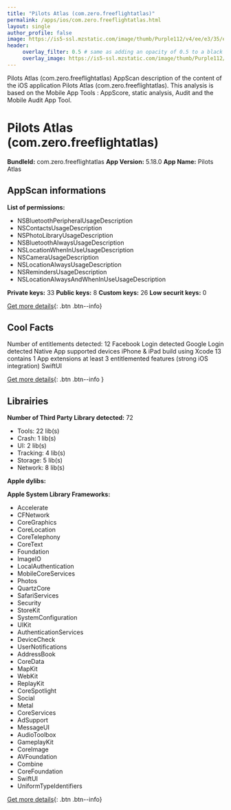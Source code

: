 ```yaml
---
title: "Pilots Atlas (com.zero.freeflightatlas)"
permalink: /apps/ios/com.zero.freeflightatlas.html
layout: single
author_profile: false
image: https://is5-ssl.mzstatic.com/image/thumb/Purple112/v4/ee/e3/35/eee33551-c1de-122e-855d-e56976536f5a/AppIcon_Pilots_Atlas-1x_U007emarketing-0-7-0-sRGB-85-220.png/512x512bb.jpg
header: 
     overlay_filter: 0.5 # same as adding an opacity of 0.5 to a black background
     overlay_image: https://is5-ssl.mzstatic.com/image/thumb/Purple112/v4/ee/e3/35/eee33551-c1de-122e-855d-e56976536f5a/AppIcon_Pilots_Atlas-1x_U007emarketing-0-7-0-sRGB-85-220.png/512x512bb.jpg
---
```

Pilots Atlas (com.zero.freeflightatlas) AppScan description of the content of the iOS application Pilots Atlas (com.zero.freeflightatlas). This analysis is based on the Mobile App Tools : AppScore, static analysis, Audit and the Mobile Audit App Tool.

# Pilots Atlas (com.zero.freeflightatlas)

**BundleId:** com.zero.freeflightatlas
**App Version:** 5.18.0
**App Name:** Pilots Atlas


## AppScan informations 

**List of permissions:** 
- NSBluetoothPeripheralUsageDescription
- NSContactsUsageDescription
- NSPhotoLibraryUsageDescription
- NSBluetoothAlwaysUsageDescription
- NSLocationWhenInUseUsageDescription
- NSCameraUsageDescription
- NSLocationAlwaysUsageDescription
- NSRemindersUsageDescription
- NSLocationAlwaysAndWhenInUseUsageDescription
  
  
**Private keys:** 33
**Public keys:** 8
**Custom keys:** 26
**Low securit keys:** 0
  
[Get more details](/pricing.html){: .btn .btn--info}

## Cool Facts

Number of entitlements detected: 12
Facebook Login detected
Google Login detected
Native App
supported devices iPhone & iPad
build using Xcode 13
contains 1 App extensions
at least 3 entitlemented features (strong iOS integration)
SwiftUI
  
[Get more details](/pricing.html){: .btn .btn--info }

## Librairies 
**Number of Third Party Library detected:** 72
- Tools: 22 lib(s)
- Crash: 1 lib(s)
- UI: 2 lib(s)
- Tracking: 4 lib(s)
- Storage: 5 lib(s)
- Network: 8 lib(s)


**Apple dylibs:**


**Apple System Library Frameworks:**
- Accelerate
- CFNetwork
- CoreGraphics
- CoreLocation
- CoreTelephony
- CoreText
- Foundation
- ImageIO
- LocalAuthentication
- MobileCoreServices
- Photos
- QuartzCore
- SafariServices
- Security
- StoreKit
- SystemConfiguration
- UIKit
- AuthenticationServices
- DeviceCheck
- UserNotifications
- AddressBook
- CoreData
- MapKit
- WebKit
- ReplayKit
- CoreSpotlight
- Social
- Metal
- CoreServices
- AdSupport
- MessageUI
- AudioToolbox
- GameplayKit
- CoreImage
- AVFoundation
- Combine
- CoreFoundation
- SwiftUI
- UniformTypeIdentifiers


  
[Get more details](/pricing.html){: .btn .btn--info}

